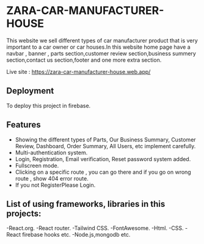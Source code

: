 # ZARA-CAR-MANUFACTURER-HOUSE   

This website we sell different types of car manufacturer product that is very important to a car owner or car houses.In this website home page have a navbar , banner , parts section,customer review section,business summery section,contact us section,footer and one more extra section.

Live site : https://zara-car-manufacturer-house.web.app/

## Deployment

To deploy this project in firebase.

## Features

- Showing the different types of Parts, Our Business Summary, Customer Review,
  Dashboard, Order Summary, All Users, etc implement carefully.
- Multi-authentication system.
- Login, Registration, Email verification, Reset password system added.
- Fullscreen mode.
- Clicking on a specific route , you can go there and if you go on wrong route , show 404 error route.
- If you not RegisterPlease Login.

## List of using frameworks, libraries in this projects:

-React.org.
-React router.
-Tailwind CSS.
-FontAwesome.
-Html.
-CSS.
-React firebase hooks etc.
-Node.js,mongodb etc.
